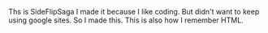 Ths is SideFlipSaga I made it because I like coding. But didn't want to keep using google sites. So I made this.
This is also how I remember HTML.
